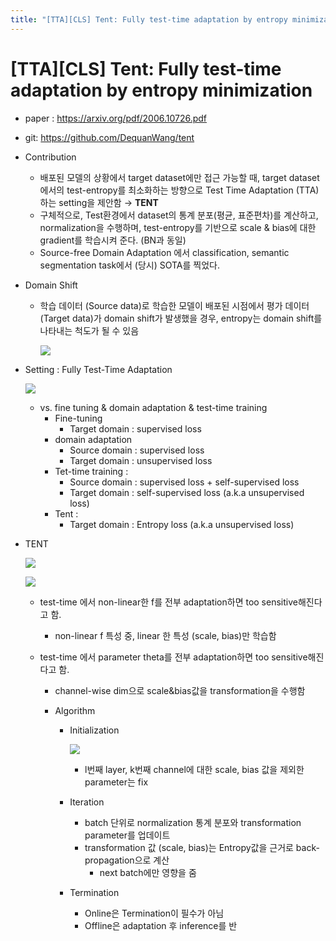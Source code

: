 ```yaml
---
title: "[TTA][CLS] Tent: Fully test-time adaptation by entropy minimization"
---
```

# [TTA][CLS] Tent: Fully test-time adaptation by entropy minimization

- paper : https://arxiv.org/pdf/2006.10726.pdf

- git: https://github.com/DequanWang/tent

- Contribution

  - 배포된 모델의 상황에서 target dataset에만 접근 가능할 때, target dataset에서의 test-entropy를 최소화하는 방향으로 Test Time Adaptation (TTA)하는 setting을 제안함 → **TENT**
  - 구체적으로, Test환경에서 dataset의 통계 분포(평균, 표준편차)를 계산하고, normalization을 수행하며, test-entropy를 기반으로 scale & bias에 대한 gradient를 학습시켜 준다. (BN과 동일)
  - Source-free Domain Adaptation 에서 classification, semantic segmentation task에서 (당시) SOTA를 찍었다.

- Domain Shift

  - 학습 데이터 (Source data)로 학습한 모델이 배포된 시점에서 평가 데이터 (Target data)가 domain shift가 발생했을 경우, entropy는 domain shift를 나타내는 척도가 될 수 있음

    ![](../images/2024-0110/%EC%8A%A4%ED%81%AC%EB%A6%B0%EC%83%B7%202024-01-10%2019-34-40.png)

- Setting : Fully Test-Time Adaptation

  ![](../images/2024-0110/%EC%8A%A4%ED%81%AC%EB%A6%B0%EC%83%B7%202024-01-10%2019-35-01.png)

  - vs. fine tuning & domain adaptation & test-time training
    - Fine-tuning
      - Target domain : supervised loss
    - domain adaptation
      - Source domain : supervised loss 
      - Target domain : unsupervised loss
    - Tet-time training : 
      - Source domain  : supervised loss + self-supervised loss
      - Target domain : self-supervised loss (a.k.a unsupervised loss)
    - Tent : 
      - Target domain : Entropy loss (a.k.a unsupervised loss)

- TENT

  ![](../images/2024-0110/%EC%8A%A4%ED%81%AC%EB%A6%B0%EC%83%B7%202024-01-10%2019-35-21.png)

  ![](../images/2024-0110/%EC%8A%A4%ED%81%AC%EB%A6%B0%EC%83%B7%202024-01-10%2019-35-40.png)

  - test-time 에서 non-linear한 f를 전부 adaptation하면 too sensitive해진다고 함.

    - non-linear f 특성 중, linear 한 특성 (scale, bias)만 학습함

  - test-time 에서 parameter theta를 전부 adaptation하면 too sensitive해진다고 함.

    - channel-wise dim으로 scale&bias값을 transformation을 수행함

    - Algorithm

      - Initialization

        ![](../images/2024-0110/%EC%8A%A4%ED%81%AC%EB%A6%B0%EC%83%B7%202024-01-10%2019-35-56.png)

        - l번째 layer, k번째 channel에 대한 scale, bias 값을 제외한 parameter는 fix

      - Iteration

        - batch 단위로 normalization 통계 분포와 transformation parameter를 업데이트
        - transformation 값 (scale, bias)는 Entropy값을 근거로 back-propagation으로 계산 
          - next batch에만 영향을 줌

      - Termination

        - Online은 Termination이 필수가 아님
        - Offline은 adaptation 후 inference를 반
